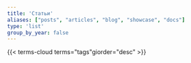 ```yaml
---
title: 'Статьи'
aliases: ["posts", "articles", "blog", "showcase", "docs"]
type: 'list'
group_by_year: false
---
```


{{< terms-cloud terms="tags"giorder="desc" >}}